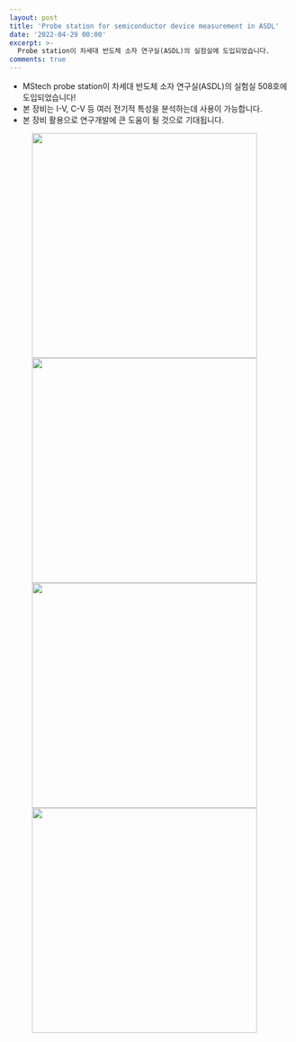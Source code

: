 ```yaml
---
layout: post
title: 'Probe station for semiconductor device measurement in ASDL'
date: '2022-04-29 00:00'
excerpt: >-
  Probe station이 차세대 반도체 소자 연구실(ASDL)의 실험실에 도입되었습니다.  
comments: true
---
```

- MStech probe station이 차세대 반도체 소자 연구실(ASDL)의 실험실 508호에 도입되었습니다!
- 본 장비는 I-V, C-V 등 여러 전기적 특성을 분석하는데 사용이 가능합니다.
- 본 장비 활용으로 연구개발에 큰 도움이 될 것으로 기대됩니다.


<figure class="third">
    <img src="https://user-images.githubusercontent.com/80964488/169972207-43960d84-754b-4f94-a452-3728194236dd.jpg" width="400"/>
    <img src="https://user-images.githubusercontent.com/80964488/169957897-ccfa5889-78fb-4736-8609-b442598a9c14.jpg" width="400"/>
    <img src="https://user-images.githubusercontent.com/80964488/169957903-0efb3b77-bd7e-48be-a757-0003e936d0be.jpg" width="400"/>
    <img src="https://user-images.githubusercontent.com/80964488/169957908-cc37ab34-1afd-4b56-9b09-584a13b7cfa8.jpg" width="400"/>
</figure>


